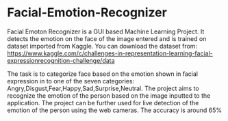 # Facial-Emotion-Recognizer
Facial Emoton Recognizer is a GUI based Machine Learning Project.
It detects the emotion on the face of the image entered and is trained on dataset imported from Kaggle.
You can download the dataset from:
https://www.kaggle.com/c/challenges-in-representation-learning-facial-expressionrecognition-challenge/data

The task is to categorize face based on the emotion shown in facial expression in to one of the seven categories:
Angry,Disgust,Fear,Happy,Sad,Surprise,Neutral.
The project aims to recognize the emotion of the person based on the image inputted to the
application. The project can be further used for live detection of the emotion of the person
using the web cameras.
The accuracy is around 65%
